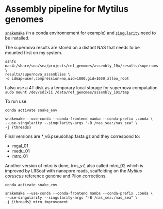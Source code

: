 # Assembly pipeline for Mytilus genomes

[`snakemake`](https://snakemake.readthedocs.io/en/stable/) (in a conda environnement for example) and 
[`singularity`](https://github.com/hpcng/singularity) need to be installed.

The supernova results are stored on a distant NAS that needs to be mounted first on my system.
```
sshfs nas4:/share/sea/sea/projects/ref_genomes/assembly_10x/results/supernova_assemblies \
results/supernova_assemblies \
-o idmap=user,compression=no,uid=1000,gid=1000,allow_root
```

I also use a 4T disk as a temporary local storage for supernova computation
`sudo mount /dev/sd[x]1 /data/ref_genomes/assembly_10x/tmp`

To run use:
```
conda activate snake_env

snakemake --use-conda --conda-frontend mamba --conda-prefix .conda \
--use-singularity --singularity-args "-B /nas_sea:/nas_sea" \
-j {threads}
```

Final versions are *_v6.pseudohap.fasta.gz and they correspond to:
- mgal_01
- medu_01
- mtro_01

Another version of mtro is done, tros_v7, also called mtro_02 which is improved by LRScaf with nanopore reads, scaffolding on the *Mytilus coruscus* reference genome and Pilon corrections.

```
conda activate snake_env

snakemake --use-conda --conda-frontend mamba --conda-prefix .conda \
--use-singularity --singularity-args "-B /nas_sea:/nas_sea" \
-j {threads} mtro_improvement
```